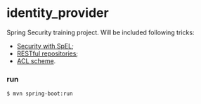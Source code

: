 # identity_provider
Spring Security training project.
Will be included following tricks: 
* [Security with SpEL](https://docs.spring.io/spring-security/site/docs/current/reference/html/el-access.html);
* [RESTful repositories](https://docs.spring.io/spring-data/rest/docs/current/reference/html/);
* [ACL scheme](https://docs.spring.io/spring-security/site/docs/current/reference/html/appendix-schema.html).

### run
```sh
$ mvn spring-boot:run
```
